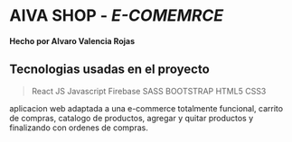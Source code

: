 # AIVA SHOP - _E-COMEMRCE_
#### Hecho por Alvaro Valencia Rojas

## Tecnologias usadas en el proyecto

> React JS
> Javascript
> Firebase
> SASS
> BOOTSTRAP
>HTML5
> CSS3

aplicacion web adaptada a una e-commerce totalmente funcional, carrito de compras, catalogo de productos, agregar y quitar productos y finalizando con ordenes de compras. 
